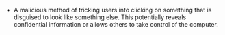 - A malicious method of tricking users into clicking on something that is disguised to look like something else. This potentially reveals confidential information or allows others to take control of the computer.
